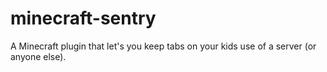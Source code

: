 # minecraft-sentry
A Minecraft plugin that let's you keep tabs on your kids use of a server (or anyone else).
